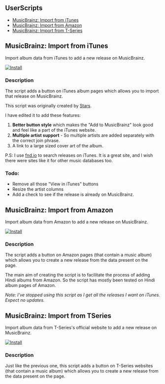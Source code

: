 ## UserScripts

* [MusicBrainz: Import from iTunes](#itunes)
* [MusicBrainz: Import from Amazon](#amazon)
* [MusicBrainz: Import from T-Series](#tseries)

## <a name="itunes"></a> MusicBrainz: Import from iTunes

Import album data from iTunes to add a new release on MusicBrainz.

[![Install](https://raw.github.com/jerone/UserScripts/master/_resources/Install-button.jpg)](https://github.com/dufferZafar/Userscripts/raw/master/MB-Import-From-iTunes.user.js)

### Description

The script adds a button on iTunes album pages which allows you to import that release on MusicBrainz.

This script was originally created by [Stars](http://userscripts.org/users/41307).

I have edited it to add these features:

1. **Better button style** which makes the "Add to MusicBrainz" look good and feel like a part of the iTunes website.
2. **Multiple artist support** - So multiple artists are added separately with the correct join phrase.
3. A link to a large sized cover art of the album.

P.S: I use [fnd.io](https://fnd.io/) to search releases on iTunes. It is a great site, and I wish there were sites like it for other music databases too.

### Todo: 

* Remove all those "View in iTunes" buttons
* Resize the artist columns
* Add a check to see if the release is already on MusicBrainz.

## <a name="amazon"></a> MusicBrainz: Import from Amazon

Import album data from Amazon to add a new release on MusicBrainz.

[![Install](https://raw.github.com/jerone/UserScripts/master/_resources/Install-button.jpg)](https://github.com/dufferZafar/Userscripts/raw/master/MB-Import-From-Amazon.user.js)

### Description

The script adds a button on Amazon pages (that contain a music album) which allows you to create a new release from the data present on the page.

The main aim of creating the script is to facilitate the process of adding Hindi albums from Amazon. So the script has mostly been tested on Hindi album pages of Amazon.

*Note: I've stopped using this script as I get all the releases I want on iTunes. Expect no updates.*

## <a name="tseries"></a> MusicBrainz: Import from TSeries

Import album data from T-Series's official website to add a new release on MusicBrainz.

[![Install](https://raw.github.com/jerone/UserScripts/master/_resources/Install-button.jpg)](https://github.com/dufferZafar/Userscripts/raw/master/MB-Import-From-TSeries.user.js)

### Description

Just like the previous one, this script adds a button on T-Series websites (that contain a music album) which allows you to create a new release from the data present on the page.
